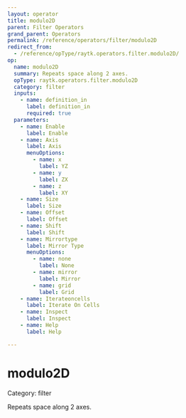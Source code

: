 ```yaml
---
layout: operator
title: modulo2D
parent: Filter Operators
grand_parent: Operators
permalink: /reference/operators/filter/modulo2D
redirect_from:
  - /reference/opType/raytk.operators.filter.modulo2D/
op:
  name: modulo2D
  summary: Repeats space along 2 axes.
  opType: raytk.operators.filter.modulo2D
  category: filter
  inputs:
    - name: definition_in
      label: definition_in
      required: true
  parameters:
    - name: Enable
      label: Enable
    - name: Axis
      label: Axis
      menuOptions:
        - name: x
          label: YZ
        - name: y
          label: ZX
        - name: z
          label: XY
    - name: Size
      label: Size
    - name: Offset
      label: Offset
    - name: Shift
      label: Shift
    - name: Mirrortype
      label: Mirror Type
      menuOptions:
        - name: none
          label: None
        - name: mirror
          label: Mirror
        - name: grid
          label: Grid
    - name: Iterateoncells
      label: Iterate On Cells
    - name: Inspect
      label: Inspect
    - name: Help
      label: Help

---
```


# modulo2D

Category: filter



Repeats space along 2 axes.
